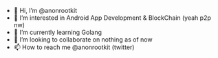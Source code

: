 - 👋 Hi, I’m @anonrootkit
- 👀 I’m interested in Android App Development & BlockChain (yeah p2p nw)
- 🌱 I’m currently learning Golang
- 💞️ I’m looking to collaborate on nothing as of now
- 📫 How to reach me @anonrootkit (twitter)

<!---
anonrootkit/anonrootkit is a ✨ special ✨ repository because its `README.md` (this file) appears on your GitHub profile.
You can click the Preview link to take a look at your changes.
--->

